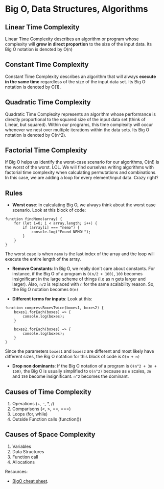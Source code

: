 # Big O, Data Structures, Algorithms

## Linear Time Complexity
Linear Time Complexity describes an algorithm or program whose complexity will **grow in direct proportion** to the size of the input data. Its Big O notation is denoted by O(n)

## Constant Time Complexity
Constant Time Complexity describes an algorithm that will always **execute in the same time** regardless of the size of the input data set. Its Big O notation is denoted by O(1).

## Quadratic Time Complexity
Quadratic Time Complexity represents an algorithm whose performance is directly proportional to the squared size of the input data set (think of Linear, but squared). Within our programs, this time complexity will occur whenever we nest over multiple iterations within the data sets. Its Big O notation is denoted by O(n^2).

## Factorial Time Complexity
If Big O helps us identify the worst-case scenario for our algorithms, O(n!) is the worst of the worst. LOL.
We will find ourselves writing algorithms with factorial time complexity when calculating permutations and combinations. In this case, we are adding a loop for every element/input data. Crazy right?

## Rules
- **Worst case**: In calculating Big O, we always think about the worst case scenario.
Look at this block of code:

```
function findNemo(array) {
    for (let i=0; i < array.length; i++) {
        if (array[i] === "nemo") {
            console.log("Found NEMO!");
        }
    }
}
```

The worst case is when `nemo` is the last index of the array and the loop will execute the entire length of the array.

- **Remove Constants**: In Big O, we really don't care about constants. For instance, if the Big O of a program is
`O(n/2 + 100)`, `100` becomes insignificant in the large scheme of things (i.e as n gets larger and larger). Also, `n/2` is replaced with `n` for the same scalability reason. So, the Big O notation becomes `O(n)`

- **Different terms for inputs**: Look at this:

```
function compressBoxesTwice(boxes1, boxes2) {
    boxes1.forEach(boxes) => {
        console.log(boxes);
    }

    boxes2.forEach(boxes) => {
        console.log(boxes);
    }
}
```
Since the parameters `boxes1` and `boxes2` are different and most likely have different sizes, the Big O notation for this block of code is  `O(m + n)`

- **Drop non dominants**: If the Big O notation of a program is `O(n^2 + 3n + 150)`, the Big O is usually simplified to `O(n^2)` because as `n` scales, `3n` and `150` become insignificant. `n^2` becomes the dominant.

## Causes of Time Complexity
1. Operations (+, -, *, /)
2. Comparisons (<, >, ==, ===)
3. Loops (for, while)
4. Outside Function calls (function())

## Causes of Space Complexity
1. Variables
2. Data Structures
3. Function call
4. Allocations

Resources: 
- [BigO cheat sheet](https://www.bigocheatsheet.com/).